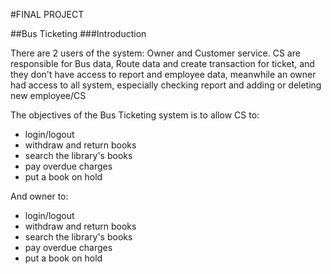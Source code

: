 #FINAL PROJECT

##Bus Ticketing
###Introduction

There are 2 users of the system: Owner and Customer service. CS are responsible for Bus data, Route data and create transaction for ticket, and they don't have access to report and employee data, meanwhile an owner had access to all system, especially checking report and adding or deleting new employee/CS

The objectives of the Bus Ticketing system is to allow CS to:  
* login/logout 
* withdraw and return books  
* search the library's books  
* pay overdue charges  
* put a book on hold 

And owner to:  
* login/logout 
* withdraw and return books  
* search the library's books  
* pay overdue charges  
* put a book on hold 
